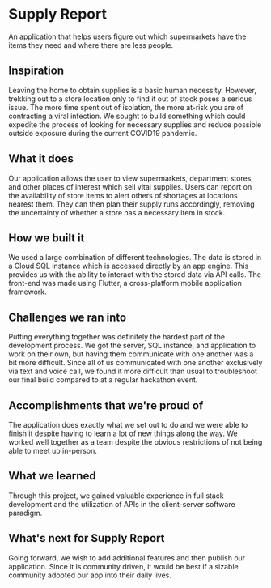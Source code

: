 # Supply Report

An application that helps users figure out which supermarkets have the items they need and where there are less people.

## Inspiration
Leaving the home to obtain supplies is a basic human necessity. However, trekking out to a store location only to find it out of stock poses a serious issue. The more time spent out of isolation, the more at-risk you are of contracting a viral infection. We sought to build something which could expedite the process of looking for necessary supplies and reduce possible outside exposure during the current COVID19 pandemic.

## What it does
Our application allows the user to view supermarkets, department stores, and other places of interest which sell vital supplies. Users can report on the availability of store items to alert others of shortages at locations nearest them. They can then plan their supply runs accordingly, removing the uncertainty of whether a store has a necessary item in stock.

## How we built it
We used a large combination of different technologies. The data is stored in a Cloud SQL instance which is accessed directly by an app engine. This provides us with the ability to interact with the stored data via API calls. The front-end was made using Flutter, a cross-platform mobile application framework.

## Challenges we ran into
Putting everything together was definitely the hardest part of the development process. We got the server, SQL instance, and application to work on their own, but having them communicate with one another was a bit more difficult. Since all of us communicated with one another exclusively via text and voice call, we found it more difficult than usual to troubleshoot our final build compared to at a regular hackathon event.

## Accomplishments that we're proud of
The application does exactly what we set out to do and we were able to finish it despite having to learn a lot of new things along the way. We worked well together as a team despite the obvious restrictions of not being able to meet up in-person.

## What we learned
Through this project, we gained valuable experience in full stack development and the utilization of APIs in the client-server software paradigm.

## What's next for Supply Report
Going forward, we wish to add additional features and then publish our application. Since it is community driven, it would be best if a sizable community adopted our app into their daily lives.

